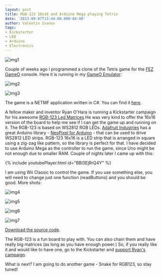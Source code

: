 ```yaml
---
layout: post
title: RGB-123 16x16 and Arduino Mega playing Tetris
date: '2013-09-07T13:44:00.000-04:00'
author: Valentin Ivanov
tags:
- Kickstarter
- LED
- Arduino
- Electronics
---
```

![img1](https://2.bp.blogspot.com/-7Wq_tCv0xBw/UitoOS7jV5I/AAAAAAAAAgg/GpkHz_Yz5Tw/s1600/matrix.jpg)

Couple of weeks ago I programmed a clone of the Tetris game for the [FEZ GameO](https://www.ghielectronics.com/catalog/product/448) console. Here it is running in my [GameO Emulator](https://www.ghielectronics.com/community/codeshare/entry/776):

![img2](https://4.bp.blogspot.com/-urU3azbJwec/UitYScw88mI/AAAAAAAAAfo/9SM-CCF37bM/s1600/1.jpg)

![img3](https://1.bp.blogspot.com/-JovH6VyssKs/UitYSTtpOSI/AAAAAAAAAfk/Wtt6xuC6LM0/s1600/4.jpg)

The game is a NETMF application written in C#. You can find it [here](https://www.ghielectronics.com/community/codeshare/entry/777).

A fellow maker and inventor Ryan O'Hara is running a Kickstarter campaign for his awesome [RGB-123 Led Matrices](https://www.kickstarter.com/projects/311408456/rgb-123-led-matrices) He was very kind to offer the 16x16 version of the board to help me see if I can get the game up and running on it. The RGB-123 is based on WS2812 RGB LEDs. [Adafruit Industries](https://www.adafruit.com/) has a great Arduino library - [NeoPixel for Arduino](https://github.com/adafruit/Adafruit_NeoPixel) - that can be used to drive WS2812 LED strips. RGB-123 16x16 is a LED strip that is arranged in square using a zig-zag like pattern, so the library is perfect for that. I have decided to use Arduino Mega as the controller to run the game, since Uno might be not enough due to smaller RAM. Couple of nights later I came up with this:

{% include youtubePlayer.html id="BBl3EjRrQ4Y" %}

I am using Wii Classic to control the game. If you use something else, you will need to change just one function (readButtons) and you should be good. More shots:

![img4](https://4.bp.blogspot.com/-CrD97fhpE7M/UitkfL3XigI/AAAAAAAAAgY/u36g4gzRxsk/s1600/5.jpg)

![img5](https://3.bp.blogspot.com/-GODDNAykeBI/UitkNfa3ZEI/AAAAAAAAAgI/xTnmcMQR20U/s1600/3.jpg)

![img6](https://3.bp.blogspot.com/-kSpV65Df_cA/UitkNT0389I/AAAAAAAAAgQ/ODBeC3ZrYLo/s1600/2.jpg)

![img7](https://1.bp.blogspot.com/-GODDNAykeBI/UitkNfa3ZEI/AAAAAAAAAf8/a815naAF78k/s1600/3.jpg)

[Download the source code](https://github.com/scout119/RGB123).

The RGB-123 is a fun board to play with. You can also chain them and have really big matrices (as long as you have enough power.) So, if you really like it and would like to have one, go to the Kickstarter and [support Ryan's campaign](https://www.kickstarter.com/projects/311408456/rgb-123-led-matrices).

What is next? I am going to do another game - Snake for RGB123, so stay tuned!